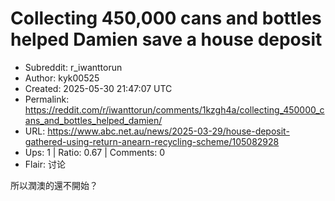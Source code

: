 # Collecting 450,000 cans and bottles helped Damien save a house deposit

- Subreddit: r_iwanttorun
- Author: kyk00525
- Created: 2025-05-30 21:47:07 UTC
- Permalink: https://reddit.com/r/iwanttorun/comments/1kzgh4a/collecting_450000_cans_and_bottles_helped_damien/
- URL: https://www.abc.net.au/news/2025-03-29/house-deposit-gathered-using-return-anearn-recycling-scheme/105082928
- Ups: 1 | Ratio: 0.67 | Comments: 0
- Flair: 讨论


所以潤澳的還不開始？

